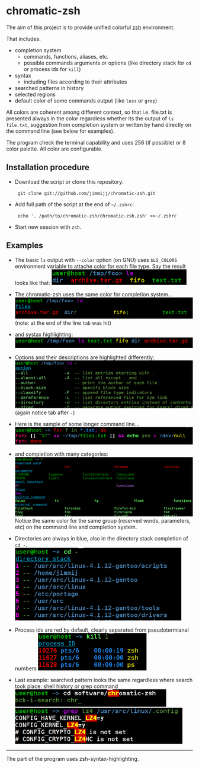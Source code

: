 chromatic-zsh
======================================================================
The aim of this project is to provide unified colorful [zsh](http://www.zsh.org) environment.

That includes:
 - completion system
   * commands, functions, aliases, etc.
   * possible commands arguments or options (like directory stack for `cd` or process ids for `kill`)
 - syntax
   * including files according to their attributes
 - searched patterns in history
 - selected regions
 - default color of some commands output (like `less` or `grep`)

All colors are coherent among different context, so that i.e. file.txt is presented always in the color regardless whether its the output of `ls file.txt`, suggestion from completion system or written by hand directly on the command line (see below for examples).

The program check the terminal capability and uses 256 (if possible) or 8 color palette.
All color are configurable.


Installation procedure
----------------------------------------------------------------------
 - Download the script or clone this repository:

        git clone git://github.com/jimmijj/chromatic-zsh.git

 - Add full path of the script at the end of `~/.zshrc`:

        echo '. /path/to/chromatic-zsh/chromatic-zsh.zsh' >>~/.zshrc

 - Start new session with `zsh`.

Examples
----------------------------------------------------------------------
 - The basic `ls` output with `--color` option (on GNU) uses `$LS_COLORS` environment variable to attache color for each file type. Say the result looks like that: 
![](misc/ls.png)

 - The chromatic-zsh uses the same color for completion system...
![](misc/ls_comp.png)
(note: at the end of the line `tab` was hit)

- and systax highlighting:
 ![](misc/ls_high.png)

- Options and their descriptions are highlighted differently:
![](misc/ls_opt.png)
(again notice tab after `-`)

- Here is the sample of some longer command line...
![](misc/screenshot.png)

- and completion with many categories:
![](misc/comp.png)
Notice the same color for the same group (reserved words, parameters, etc) on the command line and completion system.

- Directories are always in blue, also in the directory stack completion of `cd -`.
![](misc/cd_comp.png)

- Process ids are red by default, clearly separated from pseudotermianal numbers
![](misc/kill_comp.png)

- Last example: searched pattern looks the same regardless where search took place: shell history or grep command
![](misc/search.png)
![](misc/grep.png)




----

The part of the program uses zsh-syntax-highlighting.
